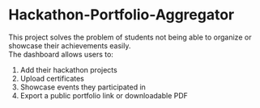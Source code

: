 # Hackathon-Portfolio-Aggregator
This project solves the problem of students not being able to organize or showcase their achievements easily.  
The dashboard allows users to:
1. Add their hackathon projects
2. Upload certificates
3. Showcase events they participated in 
4. Export a public portfolio link or downloadable PDF
